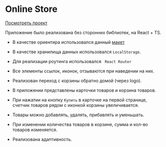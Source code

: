 # Online Store

[Посмотреть проект](https://veronikabulaeva.github.io/users-table/)

Приложение было реализована без сторонних библиотек, на React + TS.

- В качестве ориентира использовался
  данный [макет]()


- В качестве хранилища данных использовался ```LocalStorage```.


- Для реализации роутинга использовался ``` React Router```


- Все элементы ссылок, иконок, отзываются при наведении на них.


- Реализован переход с корзины обратно домой (через logo).


- В приложении представлены карточки товаров и корзина товаров.


- При нажатии на кнопку ```Купить``` в карточке на первой странице, счетчик товаров рядом с
  иконкой корзины увеличивается.


- Товары можно добавлять, удалять, прибавлять и уменьшать.


- При изменении количества товаров в корзине, сумма и кол-во товаров изменяется.


- Реализована адаптивность.
